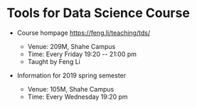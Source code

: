 # Tools for Data Science Course

- Course hompage
  https://feng.li/teaching/tds/


    - Venue: 209M, Shahe Campus
    - Time: Every Friday 19:20 -- 21:00 pm
    - Taught by Feng Li

- Information for 2019 spring semester

    - Venue: 105M, Shahe Campus
    - Time: Every Wednesday 19:20 pm
